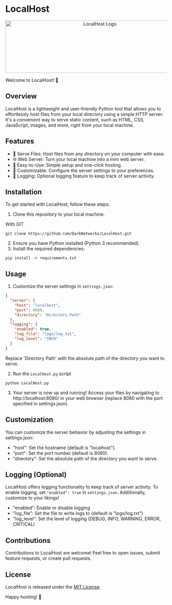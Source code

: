 # LocalHost

<p align="center">
  <img src="https://github.com/DarkNetworks/LocalHost/assets/108237499/fa4f3f58-19fc-49ab-a182-8d8447b2b391" alt="LocalHost Logo" width="575" height="163">
</p>

Welcome to LocalHost! 🚀

## Overview

LocalHost is a lightweight and user-friendly Python tool that allows you to effortlessly host files from your local directory using a simple HTTP server. It's a convenient way to serve static content, such as HTML, CSS, JavaScript, images, and more, right from your local machine.

## Features

- 📁 Serve Files: Host files from any directory on your computer with ease.
- 🌐 Web Server: Turn your local machine into a mini web server.
- 🚀 Easy-to-Use: Simple setup and one-click hosting.
- 🔧 Customizable: Configure the server settings to your preferences.
- 📜 Logging: Optional logging feature to keep track of server activity.

## Installation

To get started with LocalHost, follow these steps:

1. Clone this repository to your local machine.

With GIT
```console
git clone https://github.com/DarkNetworks/LocalHost.git
```

2. Ensure you have Python installed (Python 3 recommended).
3. Install the required dependencies:

```console
pip install -r requirements.txt
```

## Usage

1. Customize the server settings in `settings.json`:
```json
{
  "server": {
    "host": "localhost",
    "port": 8080,
    "directory": "Directory Path"
  },
  "logging": {
    "enabled": true,
    "log_file": "logs/log.txt",
    "log_level": "INFO"
  }
}
```

Replace 'Directory Path' with the absolute path of the directory you want to serve.

2. Run the `LocalHost.py` script

```console
python LocalHost.py
```
3. Your server is now up and running! Access your files by navigating to http://localhost:8080/ in your web browser (replace 8080 with the port specified in settings.json).

## Customization
You can customize the server behavior by adjusting the settings in settings.json:

- "host": Set the hostname (default is "localhost").
- "port": Set the port number (default is 8080).
- "directory": Set the absolute path of the directory you want to serve.

## Logging (Optional)
LocalHost offers logging functionality to keep track of server activity. To enable logging, set `"enabled": true` in `settings.json`. Additionally, customize to your likings!

- "enabled": Enable or disable logging
- "log_file": Set the file to write logs to (default is "logs/log.txt")
- "log_level": Set the level of logging (DEBUG, INFO, WARNING, ERROR, CRITICAL)

## Contributions
Contributions to LocalHost are welcome! Feel free to open issues, submit feature requests, or create pull requests.

## License
LocalHost is released under the [MIT License](https://github.com/DarkNetworks/LocalHost/blob/main/LICENCE).


Happy hosting! 🎉
